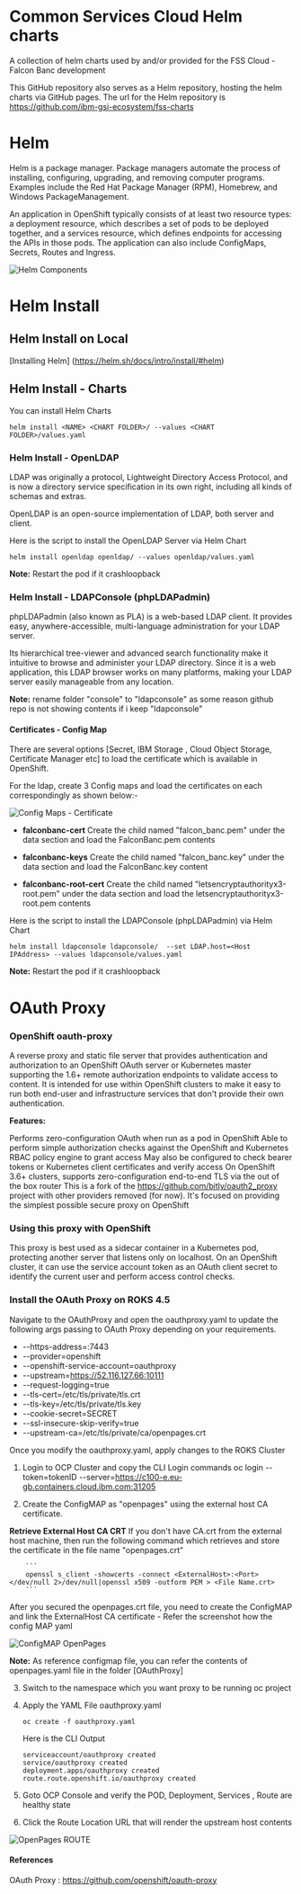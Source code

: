 # Common Services Cloud Helm charts

A collection of helm charts used by and/or provided for the FSS Cloud - Falcon Banc development

This GitHub repository also serves as a Helm repository, hosting the helm charts via GitHub pages. The url for the Helm repository is https://github.com/ibm-gsi-ecosystem/fss-charts

# Helm

Helm is a package manager. Package managers automate the process of installing, configuring, upgrading, and removing computer programs. Examples include the Red Hat Package Manager (RPM), Homebrew, and Windows PackageManagement.

An application in OpenShift typically consists of at least two resource types: a deployment resource, which describes a set of pods to be deployed together, and a services resource, which defines endpoints for accessing the APIs in those pods. The application can also include ConfigMaps, Secrets, Routes and Ingress.

![Helm Components](Helm.png)


# Helm Install 

## Helm Install on Local

[Installing Helm] (https://helm.sh/docs/intro/install/#helm)

## Helm Install - Charts

You can install Helm Charts

```
helm install <NAME> <CHART FOLDER>/ --values <CHART FOLDER>/values.yaml
```

### Helm Install - OpenLDAP

LDAP was originally a protocol, Lightweight Directory Access Protocol, and is now a directory service specification in its own right, including all kinds of schemas and extras.

OpenLDAP is an open-source implementation of LDAP, both server and client.

Here is the script to install the OpenLDAP Server via Helm Chart

```
helm install openldap openldap/ --values openldap/values.yaml
```

**Note:** Restart the pod if it crashloopback

### Helm Install - LDAPConsole (phpLDAPadmin)

phpLDAPadmin (also known as PLA) is a web-based LDAP client. It provides easy, anywhere-accessible, multi-language administration for your LDAP server.

Its hierarchical tree-viewer and advanced search functionality make it intuitive to browse and administer your LDAP directory. Since it is a web application, this LDAP browser works on many platforms, making your LDAP server easily manageable from any location.

**Note:** rename folder "console" to "ldapconsole" as some reason github repo is not showing contents if i keep "ldapconsole"

#### Certificates - Config Map

There are several options [Secret, IBM Storage , Cloud Object Storage, Certificate Manager etc] to load the certificate which is available in OpenShift. 

For the ldap, create 3 Config maps and load the certificates on each correspondingly as shown below:-

![Config Maps - Certificate](ConfigMaps.png)

- **falconbanc-cert**
    Create the child named "falcon_banc.pem" under the data section and load the FalconBanc.pem contents

- **falconbanc-keys**
    Create the child named "falcon_banc.key" under the data section and load the FalconBanc.key content

- **falconbanc-root-cert**
    Create the child named "letsencryptauthorityx3-root.pem" under the data section and load the letsencryptauthorityx3-root.pem contents

Here is the script to install the LDAPConsole (phpLDAPadmin) via Helm Chart

```
helm install ldapconsole ldapconsole/  --set LDAP.host=<Host IPAddress> --values ldapconsole/values.yaml
```

**Note:** Restart the pod if it crashloopback

# OAuth Proxy

### OpenShift oauth-proxy
A reverse proxy and static file server that provides authentication and authorization to an OpenShift OAuth server or Kubernetes master supporting the 1.6+ remote authorization endpoints to validate access to content. It is intended for use within OpenShift clusters to make it easy to run both end-user and infrastructure services that don't provide their own authentication.

**Features:**

Performs zero-configuration OAuth when run as a pod in OpenShift
Able to perform simple authorization checks against the OpenShift and Kubernetes RBAC policy engine to grant access
May also be configured to check bearer tokens or Kubernetes client certificates and verify access
On OpenShift 3.6+ clusters, supports zero-configuration end-to-end TLS via the out of the box router
This is a fork of the https://github.com/bitly/oauth2_proxy project with other providers removed (for now). It's focused on providing the simplest possible secure proxy on OpenShift

### Using this proxy with OpenShift
This proxy is best used as a sidecar container in a Kubernetes pod, protecting another server that listens only on localhost. On an OpenShift cluster, it can use the service account token as an OAuth client secret to identify the current user and perform access control checks. 

### Install the OAuth Proxy on ROKS 4.5

Navigate to the OAuthProxy and open the oauthproxy.yaml to update the following args passing to OAuth Proxy depending on your requirements. 

- --https-address=:7443
- --provider=openshift
- --openshift-service-account=oauthproxy
- --upstream=https://52.116.127.66:10111
- --request-logging=true
- --tls-cert=/etc/tls/private/tls.crt
- --tls-key=/etc/tls/private/tls.key
- --cookie-secret=SECRET
- --ssl-insecure-skip-verify=true
- --upstream-ca=/etc/tls/private/ca/openpages.crt

Once you modify the oauthproxy.yaml, apply changes to the ROKS Cluster

1. Login to OCP Cluster and copy the CLI Login commands
    oc login --token=tokenID --server=https://c100-e.eu-gb.containers.cloud.ibm.com:31205

2. Create the ConfigMAP as "openpages" using the external host CA certificate. 

**Retrieve External Host CA CRT**
  If you don't have CA.crt from the external host machine, then run the following command which retrieves and store the certificate in the file name "openpages.crt"

        ```
        openssl s_client -showcerts -connect <ExternalHost>:<Port>  </dev/null 2>/dev/null|openssl x509 -outform PEM > <File Name.crt>
        ```

  After you secured the openpages.crt file, you need to create the ConfigMAP and link the ExternalHost CA certificate
    - Refer the screenshot how the config MAP yaml 

![ConfigMAP OpenPages](/OAuthProxy/configmap.png)

**Note:** As reference configmap file, you can refer the contents of openpages.yaml file in the folder [OAuthProxy] 

3. Switch to the namespace which you want proxy to be running
    oc project <Namespace name>

4. Apply the YAML File oauthproxy.yaml
    ```
    oc create -f oauthproxy.yaml
    ```

    Here is the CLI Output

    ```
    serviceaccount/oauthproxy created
    service/oauthproxy created
    deployment.apps/oauthproxy created
    route.route.openshift.io/oauthproxy created
    ```

5. Goto OCP Console and verify the POD, Deployment, Services , Route are healthy state

6. Click the Route Location URL that will render the upstream host contents 

![OpenPages ROUTE](/OAuthProxy/openpages-routes.png)

#### References

OAuth Proxy : https://github.com/openshift/oauth-proxy

